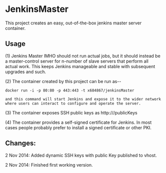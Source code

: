 JenkinsMaster
=============

This project creates an easy, out-of-the-box jenkins master server container.

Usage
-----
(1) Jenkins Master IMHO should not run actual jobs, but it should instead be a master-control server for n-number of slave servers that perform all actual work.  This keeps Jenkins manageable and stable with subsequent upgrades and such.

(2) The container created by this project can be run as--

    docker run -i -p 80:80 -p 443:443 -t x684867/jenkinsMaster

    and this command will start Jenkins and expose it to the wider network where users can interact to configure and operate the server.

(3) The container exposes SSH public keys as http://<ipaddr>/publicKeys

(4) The container provides a self-signed certificate for Jenkins.  In most
    cases people probably prefer to install a signed certificate or other PKI.

Changes:
--------
2 Nov 2014: Added dynamic SSH keys with public Key published to vhost.

2 Nov 2014: Finished first working version.
